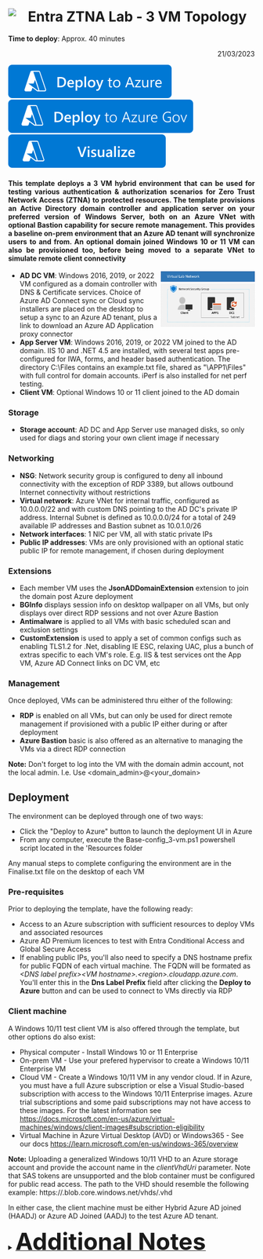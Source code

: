 # <img align="left" src="https://github.com/Rainier-MSFT/Entra_ZTNA_Lab/assets/6311098/47a893d3-e254-4a65-be16-176ae90be6e0" width=8%> Entra ZTNA Lab - 3 VM Topology 

**Time to deploy**: Approx. 40 minutes <p dir='rtl' align='right'>21/03/2023</p>

<a href="https://portal.azure.com/#create/Microsoft.Template/uri/https%3A%2F%2Fraw.githubusercontent.com%2FRainier-MSFT%2FEntra_ZTNA_Lab%2Fmain%2FBase-config_3-vm%2Fazuredeploy.json" target="_blank">
<img src="images/deploytoazure.svg"/>
</a>
<a href="https://portal.azure.us/#create/Microsoft.Template/uri/https%3A%2F%2Fraw.githubusercontent.com%2FRainier-MSFT%2FEntra_ZTNA_Lab%2Fmain%2FBase-config_3-vm%2Fazuredeploy.json" target="_blank">
<img src="images/deploytoazuregov.svg"/>
<a/>
<a href="http://armviz.io/#/?load=https%3A%2F%2Fraw.githubusercontent.com%2FRainier-MSFT%2FEntra_ZTNA_Lab%2Fmain%2FBase-config_3-vm%2Fazuredeploy.json" target="_blank">
<img src="images/visualizebutton.svg"/>
</a><p>

#### <p align="justify">This template deploys a 3 VM hybrid environment that can be used for testing various authentication & authorization scenarios for Zero Trust Network Access (ZTNA) to protected resources. The template provisions an Active Directory domain controller and application server on your preferred version of Windows Server, both on an Azure VNet with optional Bastion capability for secure remote management. This provides a baseline on-prem environment that an Azure AD tenant will synchronize users to and from. An optional domain joined Windows 10 or 11 VM can also be provisioned too, before being moved to a separate VNet to simulate remote client connectivity</p>

<img align="right" src="../Base-config_3-vm/images/base-config_3-vmII.png" width=38%>

+ **AD DC VM**: Windows 2016, 2019, or 2022 VM configured as a domain controller with DNS & Certificate services. Choice of Azure AD Connect sync or Cloud sync installers are placed on the desktop to setup a sync to an Azure AD tenant, plus a link to download an Azure AD Application proxy connector
+ **App Server VM**: Windows 2016, 2019, or 2022 VM joined to the AD domain. IIS 10 and .NET 4.5 are installed, with several test apps pre-configured for IWA, forms, and header based authentication. The directory C:\Files contains an example.txt file, shared as "\\APP1\Files" with full control for domain accounts. iPerf is also installed for net perf testing.
+ **Client VM**: Optional Windows 10 or 11 client joined to the AD domain

### Storage
+ **Storage account**: AD DC and App Server use managed disks, so only used for diags and storing your own client image if necessary 

### Networking
+ **NSG**: Network security group is configured to deny all inbound connectivity with the exception of RDP 3389, but allows outbound Internet connectivity without restrictions
+ **Virtual network**: Azure VNet for internal traffic, configured as 10.0.0.0/22 and with custom DNS pointing to the AD DC's private IP address. Internal Subnet is defined as 10.0.0.0/24 for a total of 249 available IP addresses and Bastion subnet as 10.0.1.0/26
+ **Network interfaces**: 1 NIC per VM, all with static private IPs
+ **Public IP addresses**: VMs are only provisioned with an optional static public IP for remote management, if chosen during deployment

### Extensions
+ Each member VM uses the **JsonADDomainExtension** extension to join the domain post Azure deployment
+ **BGInfo** displays session info on desktop wallpaper on all VMs, but only displays over direct RDP sessions and not over Azure Bastion
+ **Antimalware** is applied to all VMs with basic scheduled scan and exclusion settings
+ **CustomExtension** is used to apply a set of common configs such as enabling TLS1.2 for .Net, disabling IE ESC, relaxing UAC, plus a bunch of extras specific to each VM's role. E.g. IIS & test services ont the App VM, Azure AD Connect links on DC VM, etc

### Management
Once deployed, VMs can be administered thru either of the following:

+ **RDP** is enabled on all VMs, but can only be used for direct remote management if provisioned with a public IP either during or after deployment
+ **Azure Bastion** basic is also offered as an alternative to managing the VMs via a direct RDP connection 

**Note:** Don't forget to log into the VM with the domain admin account, not the local admin. I.e. Use <domain_admin>@<your_domain>
<br>

## Deployment
The environment can be deployed through one of two ways:

+ Click the "Deploy to Azure" button to launch the deployment UI in Azure
+ From any computer, execute the Base-config_3-vm.ps1 powershell script located in the 'Resources folder

Any manual steps to complete configuring the environment are in the Finalise.txt file on the desktop of each VM 

### Pre-requisites
Prior to deploying the template, have the following ready:

+ Access to an Azure subscription with sufficient resources to deploy VMs and associated resources
+ Azure AD Premium licences to test with Entra Conditional Access and Global Secure Access
+ If enabling public IPs, you'll also need to specify a DNS hostname prefix for public FQDN of each virtual machine. The FQDN will be formated as _\<DNS label prefix\>\<VM hostname\>.\<region\>.cloudapp.azure.com_. You'll enter this in the __Dns Label Prefix__ field after clicking the __Deploy to Azure__ button and can be used to connect to VMs directly via RDP

### Client machine
A Windows 10/11 test client VM is also offered through the template, but other options do also exist:
     
+ Physical computer - Install Windows 10 or 11 Enterprise
+ On-prem VM - Use your prefered hypervisor to create a Windows 10/11 Enterprise VM
+ Cloud VM - Create a Windows 10/11 VM in any vendor cloud. If in Azure, you must have a full Azure subscription or else a Visual Studio-based subscription with access to the Windows 10/11 Enterprise images. Azure trial subscriptions and some paid subscriptions may not have access to these images. For the latest information see https://docs.microsoft.com/en-us/azure/virtual-machines/windows/client-images#subscription-eligibility
+ Virtual Machine in Azure Virtual Desktop (AVD) or Windows365 - See our docs https://learn.microsoft.com/en-us/windows-365/overview
     
**Note:** Uploading a generalized Windows 10/11 VHD to an Azure storage account and provide the account name in the _clientVhdUri_ parameter. Note that SAS tokens are unsupported and the blob container must be configured for public read access. The path to the VHD should resemble the following example: https://<storage account name>.blob.core.windows.net/vhds/<vhdName>.vhd

<p><p>

In either case, the client machine must be either Hybrid Azure AD joined (HAADJ) or Azure AD Joined (AADJ) to the test Azure AD tenant.

     
<details>
<summary><b><u><font size="+4">Additional Notes</font></u></b></summary>

<p><p>
<li> Guest OS configuration is executed using combination of DSC, custom extensions, and thru XConfigs.ps1</li>
<li> A *User1* domain account is created and added to the Domain Admins group. The password is the same as provided in the *adminPassword* parameter during deployment
<li> The *App server* and *Client* VM resources depend on the **AD DC** resource deployment in order to ensure that the AD domain exists prior to execution of 
the JoinDomain extensions for the member VMs. This asymmetric VM deployment process adds several extra minutes to the overall deployment time
<li> The private IP address of the **AD DC** is always *10.0.0.10*. This IP is set as the DNS IP for the virtual network and all member NICs
<li> Deployment outputs include public IP address and FQDN for each VM
<li> The default VM size for the VM in the deployment is Standard_B2s, but can be changed
<li> If the specified VM size is smaller than DS4_v2, the client VM deployment may take longer than expected and may appear to fail. The client VMs and extensions may or may not deploy successfully. This is due to an ongoing Azure client deployment bug, and only happens when the client VM size is smaller than DS4_v2.

</details>
